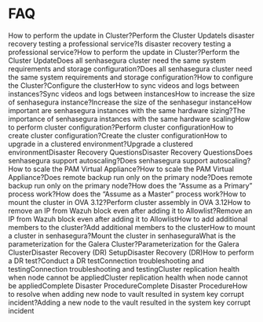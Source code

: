 # FAQ 

How to perform the update in Cluster?Perform the Cluster UpdateIs disaster recovery testing a professional service?Is disaster recovery testing a professional service?How to perform the update in Cluster?Perform the Cluster UpdateDoes all senhasegura cluster need the same system requirements and storage configuration?Does all senhasegura cluster need the same system requirements and storage configuration?How to configure the Cluster?Configure the clusterHow to sync videos and logs between instances?Sync videos and logs between instancesHow to increase the size of senhasegura instance?Increase the size of the senhasegur instanceHow important are senhasegura instances with the same hardware sizing?The importance of senhasegura instances with the same hardware scalingHow to perform cluster configuration?Perform cluster configurationHow to create cluster configuration?Create the cluster configurationHow to upgrade in a clustered environment?Upgrade a clustered environmentDisaster Recovery QuestionsDisaster Recovery QuestionsDoes senhasegura support autoscaling?Does senhasegura support autoscaling?How to scale the PAM Virtual Appliance?How to scale the PAM Virtual Appliance?Does remote backup run only on the primary node?Does remote backup run only on the primary node?How does the “Assume as a Primary” process work?How does the “Assume as a Master” process work?How to mount the cluster in OVA 3.12?Perform cluster assembly in OVA 3.12How to remove an IP from Wazuh block even after adding it to Allowlist?Remove an IP from Wazuh block even after adding it to AllowlistHow to add additional members to the cluster?Add additional members to the clusterHow to mount a cluster in senhasegura?Mount the cluster in senhaseguraWhat is the parameterization for the Galera Cluster?Parameterization for the Galera ClusterDisaster Recovery (DR) SetupDisaster Recovery (DR)How to perform a DR test?Conduct a DR testConnection troubleshooting and testingConnection troubleshooting and testingCluster replication health when node cannot be appliedCluster replication health when node cannot be appliedComplete Disaster ProcedureComplete Disaster ProcedureHow to resolve when adding new node to vault resulted in system key corrupt incident?Adding a new node to the vault resulted in the system key corrupt incident